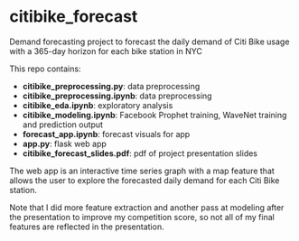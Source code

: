 # citibike_forecast

Demand forecasting project to forecast the daily demand of Citi Bike usage with a 365-day horizon for each bike station in NYC

This repo contains:

- **citibike_preprocessing.py**: data preprocessing
- **citibike_preprocessing.ipynb**: data preprocessing
- **citibike_eda.ipynb**: exploratory analysis
- **citibike_modeling.ipynb**: Facebook Prophet training, WaveNet training and prediction output
- **forecast_app.ipynb**: forecast visuals for app
- **app.py**: flask web app
- **citibike_forecast_slides.pdf**: pdf of project presentation slides

The web app is an interactive time series graph with a map feature that allows the user to explore the forecasted daily demand for each Citi Bike station.

Note that I did more feature extraction and another pass at modeling after the presentation to improve my competition score, so not all of my final features are reflected in the presentation.
